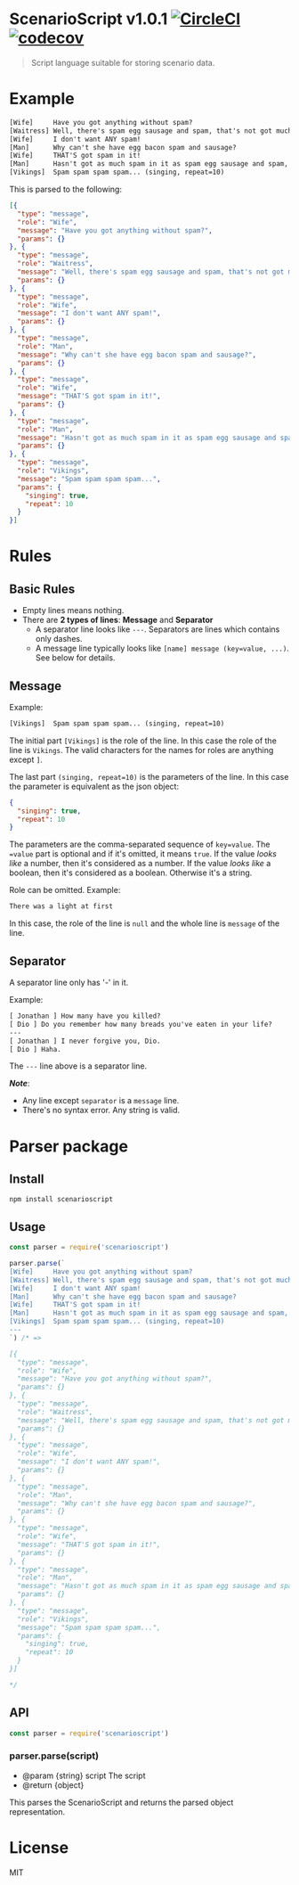 # ScenarioScript v1.0.1 [![CircleCI](https://circleci.com/gh/kt3k/ScenarioScript.svg?style=svg)](https://circleci.com/gh/kt3k/ScenarioScript) [![codecov](https://codecov.io/gh/kt3k/ScenarioScript/branch/master/graph/badge.svg)](https://codecov.io/gh/kt3k/ScenarioScript)


> Script language suitable for storing scenario data.

# Example

```html
[Wife]     Have you got anything without spam?
[Waitress] Well, there's spam egg sausage and spam, that's not got much spam in it.
[Wife]     I don't want ANY spam!
[Man]      Why can't she have egg bacon spam and sausage?
[Wife]     THAT'S got spam in it!
[Man]      Hasn't got as much spam in it as spam egg sausage and spam, has it?
[Vikings]  Spam spam spam spam... (singing, repeat=10)
```

This is parsed to the following:

```json
[{
  "type": "message",
  "role": "Wife",
  "message": "Have you got anything without spam?",
  "params": {}
}, {
  "type": "message",
  "role": "Waitress",
  "message": "Well, there's spam egg sausage and spam, that's not got much spam in it.",
  "params": {}
}, {
  "type": "message",
  "role": "Wife",
  "message": "I don't want ANY spam!",
  "params": {}
}, {
  "type": "message",
  "role": "Man",
  "message": "Why can't she have egg bacon spam and sausage?",
  "params": {}
}, {
  "type": "message",
  "role": "Wife",
  "message": "THAT'S got spam in it!",
  "params": {}
}, {
  "type": "message",
  "role": "Man",
  "message": "Hasn't got as much spam in it as spam egg sausage and spam, has it?",
  "params": {}
}, {
  "type": "message",
  "role": "Vikings",
  "message": "Spam spam spam spam...",
  "params": {
    "singing": true,
    "repeat": 10
  }
}]
```

# Rules

## Basic Rules

- Empty lines means nothing.
- There are **2 types of lines**: **Message** and **Separator**
  - A separator line looks like `---`. Separators are lines which contains only dashes.
  - A message line typically looks like `[name] message (key=value, ...)`. See below for details.

## Message

Example:

```html
[Vikings]  Spam spam spam spam... (singing, repeat=10)
```

The initial part `[Vikings]` is the role of the line. In this case the role of the line is `Vikings`. The valid characters for the names for roles are anything except `]`.

The last part `(singing, repeat=10)` is the parameters of the line. In this case the parameter is equivalent as the json object:

```json
{
  "singing": true,
  "repeat": 10
}
```

The parameters are the comma-separated sequence of `key=value`. The `=value` part is optional and if it's omitted, it means `true`. If the value *looks like* a number, then it's considered as a number. If the value *looks like* a boolean, then it's considered as a boolean. Otherwise it's a string.

Role can be omitted. Example:

```html
There was a light at first
```

In this case, the role of the line is `null` and the whole line is `message` of the line.

## Separator

A separator line only has '-' in it.

Example:

```html
[ Jonathan ] How many have you killed?
[ Dio ] Do you remember how many breads you've eaten in your life?
---
[ Jonathan ] I never forgive you, Dio.
[ Dio ] Haha.
```

The `---` line above is a separator line.

***Note***:
- Any line except `separator` is a `message` line.
- There's no syntax error. Any string is valid.

# Parser package

## Install

    npm install scenarioscript

## Usage

```js
const parser = require('scenarioscript')

parser.parse(`
[Wife]     Have you got anything without spam?
[Waitress] Well, there's spam egg sausage and spam, that's not got much spam in it.
[Wife]     I don't want ANY spam!
[Man]      Why can't she have egg bacon spam and sausage?
[Wife]     THAT'S got spam in it!
[Man]      Hasn't got as much spam in it as spam egg sausage and spam, has it?
[Vikings]  Spam spam spam spam... (singing, repeat=10)
---
`) /* =>

[{
  "type": "message",
  "role": "Wife",
  "message": "Have you got anything without spam?",
  "params": {}
}, {
  "type": "message",
  "role": "Waitress",
  "message": "Well, there's spam egg sausage and spam, that's not got much spam in it.",
  "params": {}
}, {
  "type": "message",
  "role": "Wife",
  "message": "I don't want ANY spam!",
  "params": {}
}, {
  "type": "message",
  "role": "Man",
  "message": "Why can't she have egg bacon spam and sausage?",
  "params": {}
}, {
  "type": "message",
  "role": "Wife",
  "message": "THAT'S got spam in it!",
  "params": {}
}, {
  "type": "message",
  "role": "Man",
  "message": "Hasn't got as much spam in it as spam egg sausage and spam, has it?",
  "params": {}
}, {
  "type": "message",
  "role": "Vikings",
  "message": "Spam spam spam spam...",
  "params": {
    "singing": true,
    "repeat": 10
  }
}]

*/
```

## API

```js
const parser = require('scenarioscript')
```

### parser.parse(script)

- @param {string} script The script
- @return {object}

This parses the ScenarioScript and returns the parsed object representation.

# License

MIT
